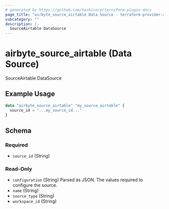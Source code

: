 ```yaml
---
# generated by https://github.com/hashicorp/terraform-plugin-docs
page_title: "airbyte_source_airtable Data Source - terraform-provider-airbyte"
subcategory: ""
description: |-
  SourceAirtable DataSource
---
```


# airbyte_source_airtable (Data Source)

SourceAirtable DataSource

## Example Usage

```terraform
data "airbyte_source_airtable" "my_source_airtable" {
  source_id = "...my_source_id..."
}
```

<!-- schema generated by tfplugindocs -->
## Schema

### Required

- `source_id` (String)

### Read-Only

- `configuration` (String) Parsed as JSON.
The values required to configure the source.
- `name` (String)
- `source_type` (String)
- `workspace_id` (String)


